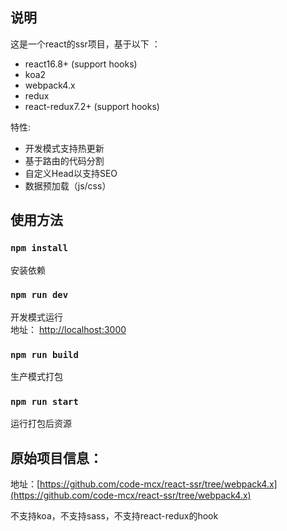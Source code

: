 ## 说明

这是一个react的ssr项目，基于以下 ：

- react16.8+ (support hooks)
- koa2
- webpack4.x
- redux
- react-redux7.2+ (support hooks)

特性:

- 开发模式支持热更新
- 基于路由的代码分割
- 自定义Head以支持SEO
- 数据预加载（js/css）

## 使用方法

### `npm install`

安装依赖

### `npm run dev`

开发模式运行<br>
地址： [http://localhost:3000](http://localhost:3000)

### `npm run build`

生产模式打包

### `npm run start`

运行打包后资源

## 原始项目信息：

地址：[https://github.com/code-mcx/react-ssr/tree/webpack4.x](https://github.com/code-mcx/react-ssr/tree/webpack4.x)

不支持koa，不支持sass，不支持react-redux的hook

